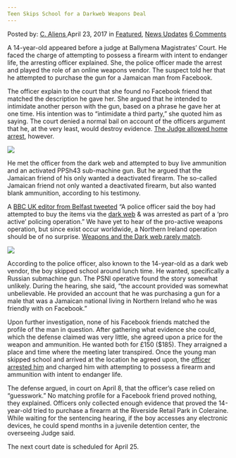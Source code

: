 ```yaml
---
Teen Skips School for a Darkweb Weapons Deal
---
```

<article class="post-listing post-19340 post type-post status-publish format-standard has-post-thumbnail hentry category-deepdot-news category-news-updates tag-darkweb tag-deal tag-school tag-skips tag-teen tag-weapons">
    <div class="post-inner">
        <span>Posted by: <a href="https://www.deepdotweb.com/author/caliens/" title="">C. Aliens </a></span>
    <span>April 23, 2017</span>
    <span>in <a href="https://www.deepdotweb.com/category/deepdot-news/" rel="category tag">Featured</a>, <a href="https://www.deepdotweb.com/category/news-updates/" rel="category tag">News Updates</a></span>
    <span><a href="https://www.deepdotweb.com/2017/04/23/teen-skips-school-darkweb-weapons-deal/#comments">6 Comments</a></span>
    </p>
    <div class="clear"></div>
    <div class="entry">
    <p>A 14-year-old appeared before a judge at Ballymena Magistrates&#8217; Court. He faced the charge of attempting to possess a firearm with intent to endanger life, the arresting officer explained. She, the police officer made the arrest and played the role of an online weapons vendor. The suspect told her that he attempted to purchase the gun for a Jamaican man from Facebook.</p>
    <p>The officer explain to the court that she found no Facebook friend that matched the description he gave her. She argued that he intended to intimidate another person with the gun, based on a phrase he gave her at one time. His intention was to “intimidate a third party,” she quoted him as saying. The court denied a normal bail on account of the officers argument that he, at the very least, would destroy evidence. <a href="http://www.independent.ie/irish-news/courts/14yearold-skips-school-to-buy-machine-gun-35607366.html">The Judge allowed home arrest</a>, however.</p>
    <p><img class="wp-image-19343 aligncenter" src="https://www.deepdotweb.com/wp-content/uploads/2017/04/word-image-29.jpeg" srcset="https://www.deepdotweb.com/wp-content/uploads/2017/04/word-image-29.jpeg 900w, https://www.deepdotweb.com/wp-content/uploads/2017/04/word-image-29-300x167.jpeg 300w" sizes="(max-width: 900px) 100vw, 900px" /></p>
    <p>He met the officer from the dark web and attempted to buy live ammunition and an activated PPSh43 sub-machine gun. But he argued that the Jamaican friend of his only wanted a deactivated firearm. The so-called Jamaican friend not only wanted a deactivated firearm, but also wanted blank ammunition, according to his testimony.</p>
    <p>A <a href="http://www.bbc.com/news/uk-northern-ireland-39538330">BBC UK editor from Belfast tweeted</a> “A police officer said the boy had attempted to buy the items via the <a href="https://www.deepdotweb.com/tag/darknet/">dark web</a> &amp; was arrested as part of a &#8216;pro active&#8217; policing operation.” We have yet to hear of the pro-active weapons operation, but since exist occur worldwide, a Northern Ireland operation should be of no surprise. <a href="https://www.deepdotweb.com/2017/04/03/man-arrested-ordering-weapon-via-darknet-forum/">Weapons and the Dark web rarely match</a>.</p>
    <p><img class="wp-image-19344 aligncenter" src="https://www.deepdotweb.com/wp-content/uploads/2017/04/word-image-93.png" srcset="https://www.deepdotweb.com/wp-content/uploads/2017/04/word-image-93.png 1162w, https://www.deepdotweb.com/wp-content/uploads/2017/04/word-image-93-300x165.png 300w, https://www.deepdotweb.com/wp-content/uploads/2017/04/word-image-93-1024x562.png 1024w" sizes="(max-width: 1162px) 100vw, 1162px" /></p>
    <p>According to the police officer, also known to the 14-year-old as a dark web vendor, the boy skipped school around lunch time. He wanted, specifically a Russian submachine gun. The PSNI operative found the story somewhat unlikely. During the hearing, she said, “the account provided was somewhat unbelievable. He provided an account that he was purchasing a gun for a male that was a Jamaican national living in Northern Ireland who he was friendly with on Facebook.&#8221;</p>
    <p>Upon further investigation, none of his Facebook friends matched the profile of the man in question. After gathering what evidence she could, which the defense claimed was very little, she agreed upon a price for the weapon and ammunition. He wanted both for £150 ($185). They arraigned a place and time where the meeting later transpired. Once the young man skipped school and arrived at the location he agreed upon, the <a href="https://www.deepdotweb.com/tag/arrested/">officer arrested him</a> and charged him with attempting to possess a firearm and ammunition with intent to endanger life.</p>
    <p>The defense argued, in court on April 8, that the officer&#8217;s case relied on “guesswork.” No matching profile for a Facebook friend proved nothing, they explained. Officers only collected enough evidence that proved the 14-year-old tried to purchase a firearm at the Riverside Retail Park in Coleraine. While waiting for the sentencing hearing, if the boy accesses any electronic devices, he could spend months in a juvenile detention center, the overseeing Judge said.</p>
    <p>The next court date is scheduled for April 25.</p>
    </div>
    <span style="display:none"><a href="https://www.deepdotweb.com/tag/darkweb/" rel="tag">darkweb</a> <a href="https://www.deepdotweb.com/tag/deal/" rel="tag">deal</a> <a href="https://www.deepdotweb.com/tag/school/" rel="tag">school</a> <a href="https://www.deepdotweb.com/tag/skips/" rel="tag">skips</a> <a href="https://www.deepdotweb.com/tag/teen/" rel="tag">teen</a> <a href="https://www.deepdotweb.com/tag/weapons/" rel="tag">weapons</a></span> <span style="display:none" class="updated">2017-04-23</span>
    <div style="display:none" class="vcard author" itemprop="author" itemscope itemtype="http://schema.org/Person"><strong class="fn" itemprop="name"><a href="https://www.deepdotweb.com/author/caliens/" title="Posts by C. Aliens" rel="author">C. Aliens</a></strong></div>
    </div>
</article>

